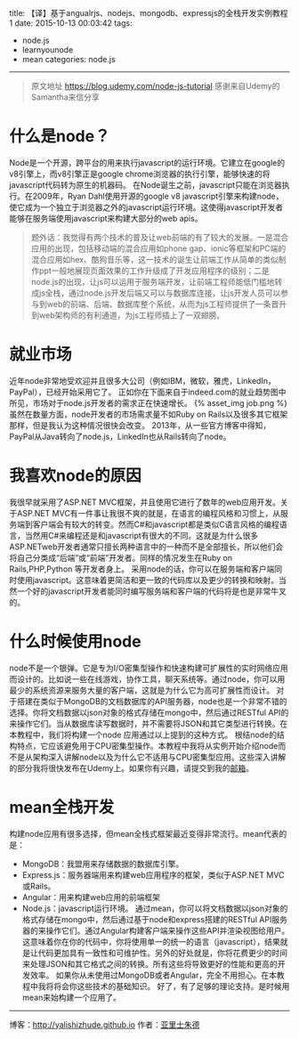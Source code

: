 title: 【译】基于angualrjs、nodejs、mongodb、expressjs的全栈开发实例教程1
date: 2015-10-13 00:03:42
tags:
- node.js
- learnyounode
- mean
categories: node.js
---

>原文地址 https://blog.udemy.com/node-js-tutorial
>感谢来自Udemy的Samantha来信分享


# 什么是node？
Node是一个开源，跨平台的用来执行javascript的运行环境。它建立在google的v8引擎上，而v8引擎正是google chrome浏览器的执行引擎，能够快速的将javascript代码转为原生的机器码。
在Node诞生之前，javascript只能在浏览器执行。在2009年，Ryan Dahl使用开源的google v8 javascript引擎来构建node，使它成为一个独立于浏览器之外的javascript运行环境。这使得javascript开发者能够在服务端使用javascript来构建大部分的web apis。

>题外话：我觉得有两个技术的普及让web前端的有了较大的发展。一是混合应用的出现，包括移动端的混合应用如phone gap、ionic等框架和PC端的混合应用如hex、酷狗音乐等，这一技术的诞生让前端工作从简单的类似制作ppt一般地展现页面效果的工作升级成了开发应用程序的级别；二是node.js的出现，让js可以运用于服务端开发，让前端工程师能低门槛地转成js全栈，通过node.js开发后端又可以与数据库连接，让js开发人员可以参与到web的前端、后端、数据库整个系统，从而为js工程师提供了一条晋升到web架构师的有利通道，为js工程师插上了一双翅膀。

<!-- more -->

# 就业市场
近年node非常地受欢迎并且很多大公司（例如IBM，微软，雅虎，LinkedIn，PayPal），已经开始采用它了。
正如你在下面来自于indeed.com的就业趋势图中所见，市场对于node.js开发者的需求正在快速增长。
{% asset_img job.png %}
虽然在数量方面，node开发者的市场需求量不如Ruby on Rails以及很多其它框架那样，但是我认为这种情况很快会改变。
2013年，从一些官方博客中得知，PayPal从Java转向了node.js，LinkedIn也从Rails转向了node。

# 我喜欢node的原因
我很早就采用了ASP.NET MVC框架，并且使用它进行了数年的web应用开发。关于ASP.NET MVC有一件事让我很不爽的就是，在语言的编程风格和习惯上，从服务端到客户端会有较大的转变。然而C#和javascript都是类似C语言风格的编程语言，当然用C#来编程还是和javascript有很大的不同。这就是为什么很多ASP.NETweb开发者通常只擅长两种语言中的一种而不是全部擅长，所以他们会将自己分类成“后端”或“前端”开发者。同样的情况发生在Ruby on Rails,PHP,Python 等开发者身上。
采用node的话，你可以在服务端和客户端同时使用javascript。这意味着更简洁和更一致的代码库以及更少的转换和映射。当然一个好的javascript开发者能同时编写服务端和客户端的代码将是也是非常牛叉的。

# 什么时候使用node
node不是一个银弹。它是专为I/O密集型操作和快速构建可扩展性的实时网络应用而设计的。比如说一些在线游戏，协作工具，聊天系统等。通过node，你可以用最少的系统资源来服务大量的客户端，这就是为什么它为高可扩展性而设计。
对于搭建在类似于MongoDB的文档数据库的API服务器，node也是一个非常不错的选择。你将文档数据以json对象的格式存储在mongo中，然后通过RESTful API的来操作它们。当从数据库读写数据时，并不需要将JSON和其它类型进行转换。在本教程中，我们将构建一个node 应用通过以上提到的这种方式。
根结node的结构特点，它应该避免用于CPU密集型操作。本教程中我将从实例开始介绍node而不是从架构深入讲解node以及为什么它不适用与CPU密集型应用。这些深入讲解的部分我将很快发布在Udemy上。如果你有兴趣，请提交到我的[邮箱](http://programmingwithmosh.com/node-js-course-coming-soon/)。

# mean全栈开发
构建node应用有很多选择，但mean全栈式框架最近变得非常流行。mean代表的是：
* MongoDB：我盟用来存储数据的数据库引擎。
* Express.js：服务器端用来构建web应用程序的框架，类似于ASP.NET MVC或Rails。
* Angular：用来构建web应用的前端框架
* Node.js：javascript运行环境。
通过mean，你可以将文档数据以json对象的格式存储在mongo中，然后通过基于node和express搭建的RESTful API服务器的来操作它们。通过Angular构建客户端来操作这些API并渲染视图给用户。这意味着你在你的代码中，你将使用单一的统一的语言（javascript），结果就是让代码更加具有一致性和可维护性。另外的好处就是，你将花费更少的时间来处理JSON和其它格式之间的转换。所有这些将导致更好的性能和更高的开发效率。
如果你从未使用过MongoDB或者Angular，完全不用担心。在本教程中我将将会你这些技术的基础知识。
好了，有了足够的理论支持。是时候用mean来始构建一个应用了。

- - - 
博客：http://yalishizhude.github.io
作者：[亚里士朱德](http://yalishizhude.github.io/about/)